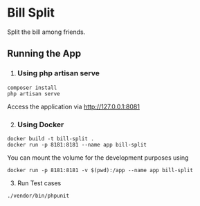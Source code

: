 # Bill Split
Split the bill among friends.

## Running the App
1. ### Using php artisan serve

```
composer install
php artisan serve
```

Access the application via http://127.0.0.1:8081

2. ### Using Docker

```
docker build -t bill-split .
docker run -p 8181:8181 --name app bill-split
```

You can mount the volume for the development purposes using

```
docker run -p 8181:8181 -v $(pwd):/app --name app bill-split
```

3. Run Test cases

```
./vendor/bin/phpunit
```